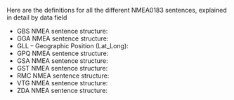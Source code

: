 
Here are the definitions for all the different NMEA0183 sentences, explained in detail by data field

- GBS NMEA sentence structure:
- GGA NMEA sentence structure:
- GLL – Geographic Position (Lat_Long):
- GPQ  NMEA sentence structure:
- GSA NMEA sentence structure:
- GST NMEA sentence structure:
- RMC NMEA sentence structure:
- VTG NMEA sentence structure:
- ZDA NMEA sentence structure:
